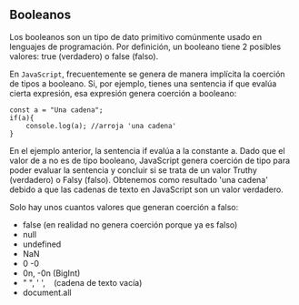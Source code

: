 ## Booleanos

Los booleanos son un tipo de dato primitivo comúnmente usado en lenguajes de programación. Por definición, un booleano tiene 2 posibles valores: true (verdadero) o false (falso).

En `JavaScript`, frecuentemente se genera de manera implícita la coerción de tipos a booleano. Si, por ejemplo, tienes una sentencia if que evalúa cierta expresión, esa expresión genera coerción a booleano:

~~~
const a = "Una cadena";
if(a){
    console.log(a); //arroja 'una cadena'
}

~~~

En el ejemplo anterior, la sentencia if evalúa a la constante a. Dado que el valor de a no es de tipo booleano, JavaScript genera coerción de tipo para poder evaluar la sentencia y concluir si se trata de un valor Truthy (verdadero) o Falsy (falso). Obtenemos como resultado 'una cadena' debido a que las cadenas de texto en JavaScript son un valor verdadero.

Solo hay unos cuantos valores que generan coerción a falso: 

- false (en realidad no genera coerción porque ya es falso)
- null
- undefined
- NaN
- 0
-0
- 0n, -0n (BigInt)
- " ", ' ', ` ` (cadena de texto vacía)
- document.all